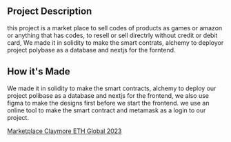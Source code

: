 ## Project Description
this project is a market place to sell codes of products as games or amazon or anything that has codes, to resell or sell directrly without credit or debit card, We made it in solidity to make the smart contrats, alchemy to deployor project polybase as a database and nextjs for the forntend.

## How it's Made
We made it in solidity to make the smart contracts, alchemy to deploy our project polibase as a database and nextjs for the frontend, we also use figma to make the designs first before we start the frontend. we use an online tool to make the smart contract and metamask as a login to our project.

[Marketplace Claymore ETH Global 2023](https://ethglobal.com/showcase/claymore-jec6h)
